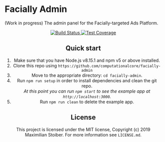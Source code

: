 # Facially Admin
(Work in progress) The admin panel for the Facially-targeted Ads Platform.

<div align="center">
  <!-- Build Status -->
  <a href="https://travis-ci.org/computationalcore/facially-admin">
    <img src="https://travis-ci.org/computationalcore/facially-admin.svg" alt="Build Status" />
  </a>
  <!-- Test Coverage -->
  <a href="https://coveralls.io/r/computationalcore/facially-admin">
    <img src="https://coveralls.io/repos/github/computationalcore/facially-admin/badge.svg" alt="Test Coverage" />
  </a>
</a>

## Quick start

1.  Make sure that you have Node.js v8.15.1 and npm v5 or above installed.
2.  Clone this repo using `https://github.com/computationalcore/facially-admin`
3.  Move to the appropriate directory: `cd facially-admin`.<br />
4.  Run `npm run setup` in order to install dependencies and clean the git repo.<br />
    _At this point you can run `npm start` to see the example app at `http://localhost:3000`._
5.  Run `npm run clean` to delete the example app.


## License

This project is licensed under the MIT license, Copyright (c) 2019 Maximilian
Stoiber. For more information see `LICENSE.md`.
